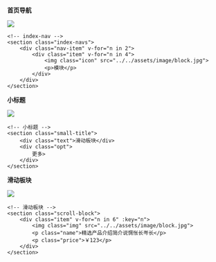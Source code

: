 **首页导航**

![](http://wonderland123.oss-cn-hangzhou.aliyuncs.com/3c4a3a06d7d9ed52dc3e9bd075135721.jpg)

```
<!-- index-nav -->
<section class="index-navs">
	<div class="nav-item" v-for="n in 2">
		<div class="item" v-for="n in 4">
			<img class="icon" src="../../assets/image/block.jpg">
			<p>模块</p>
		</div>
	</div>
</section>
```

**小标题**

![](http://wonderland123.oss-cn-hangzhou.aliyuncs.com/ecd0e5cb0e74e170787f851dc928a05d.jpg)

```
<!-- 小标题 -->
<section class="small-title">
	<div class="text">滑动板块</div>
	<div class="opt">
		更多>
	</div>
</section> 
```


**滑动板块**

![](http://wonderland123.oss-cn-hangzhou.aliyuncs.com/0d204f5e8bd3f33aaa1e46c798c21cce.jpg)

```
<!-- 滑动板块 -->
<section class="scroll-block">
	<div class="item" v-for="n in 6" :key="n">
		<img class="img" src="../../assets/image/block.jpg">
		<p class="name">精选产品介绍简介说惆怅长岑长</p>
		<p class="price">￥123</p>
	</div>
</section>
```